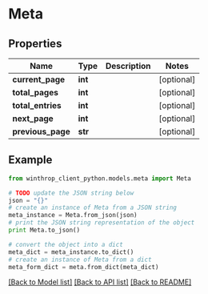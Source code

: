 # Meta


## Properties
Name | Type | Description | Notes
------------ | ------------- | ------------- | -------------
**current_page** | **int** |  | [optional] 
**total_pages** | **int** |  | [optional] 
**total_entries** | **int** |  | [optional] 
**next_page** | **int** |  | [optional] 
**previous_page** | **str** |  | [optional] 

## Example

```python
from winthrop_client_python.models.meta import Meta

# TODO update the JSON string below
json = "{}"
# create an instance of Meta from a JSON string
meta_instance = Meta.from_json(json)
# print the JSON string representation of the object
print Meta.to_json()

# convert the object into a dict
meta_dict = meta_instance.to_dict()
# create an instance of Meta from a dict
meta_form_dict = meta.from_dict(meta_dict)
```
[[Back to Model list]](../README.md#documentation-for-models) [[Back to API list]](../README.md#documentation-for-api-endpoints) [[Back to README]](../README.md)


